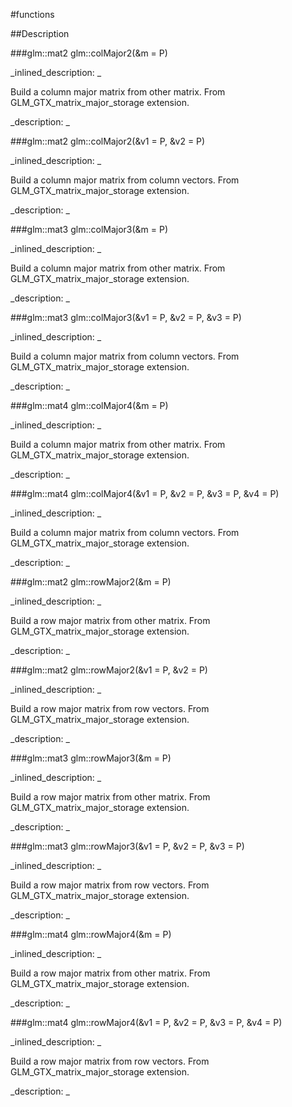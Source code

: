 #functions


<!--
_visible: True_
_advanced: False_
-->

##Description





<!----------------------------------------------------------------------------->

###glm::mat2 glm::colMajor2(&m = P)

<!--
_syntax: glm::colMajor2(&m = P)_
_name: glm::colMajor2_
_returns: glm::mat2_
_returns_description: _
_parameters: const glm::mat2 &m=P_
_version_started: 0.10.0_
_version_deprecated: _
_summary: _
_constant: False_
_static: False_
_visible: True_
_advanced: False_
-->

_inlined_description: _

 Build a column major matrix from other matrix.
 From GLM_GTX_matrix_major_storage extension.





_description: _







<!----------------------------------------------------------------------------->

###glm::mat2 glm::colMajor2(&v1 = P, &v2 = P)

<!--
_syntax: glm::colMajor2(&v1 = P, &v2 = P)_
_name: glm::colMajor2_
_returns: glm::mat2_
_returns_description: _
_parameters: const glm::vec2 &v1=P, const glm::vec2 &v2=P_
_version_started: 0.10.0_
_version_deprecated: _
_summary: _
_constant: False_
_static: False_
_visible: True_
_advanced: False_
-->

_inlined_description: _

 Build a column major matrix from column vectors.
 From GLM_GTX_matrix_major_storage extension.





_description: _







<!----------------------------------------------------------------------------->

###glm::mat3 glm::colMajor3(&m = P)

<!--
_syntax: glm::colMajor3(&m = P)_
_name: glm::colMajor3_
_returns: glm::mat3_
_returns_description: _
_parameters: const glm::mat3 &m=P_
_version_started: 0.10.0_
_version_deprecated: _
_summary: _
_constant: False_
_static: False_
_visible: True_
_advanced: False_
-->

_inlined_description: _

 Build a column major matrix from other matrix.
 From GLM_GTX_matrix_major_storage extension.





_description: _







<!----------------------------------------------------------------------------->

###glm::mat3 glm::colMajor3(&v1 = P, &v2 = P, &v3 = P)

<!--
_syntax: glm::colMajor3(&v1 = P, &v2 = P, &v3 = P)_
_name: glm::colMajor3_
_returns: glm::mat3_
_returns_description: _
_parameters: const glm::vec3 &v1=P, const glm::vec3 &v2=P, const glm::vec3 &v3=P_
_version_started: 0.10.0_
_version_deprecated: _
_summary: _
_constant: False_
_static: False_
_visible: True_
_advanced: False_
-->

_inlined_description: _

 Build a column major matrix from column vectors.
 From GLM_GTX_matrix_major_storage extension.





_description: _







<!----------------------------------------------------------------------------->

###glm::mat4 glm::colMajor4(&m = P)

<!--
_syntax: glm::colMajor4(&m = P)_
_name: glm::colMajor4_
_returns: glm::mat4_
_returns_description: _
_parameters: const glm::mat4 &m=P_
_version_started: 0.10.0_
_version_deprecated: _
_summary: _
_constant: False_
_static: False_
_visible: True_
_advanced: False_
-->

_inlined_description: _

 Build a column major matrix from other matrix.
 From GLM_GTX_matrix_major_storage extension.





_description: _







<!----------------------------------------------------------------------------->

###glm::mat4 glm::colMajor4(&v1 = P, &v2 = P, &v3 = P, &v4 = P)

<!--
_syntax: glm::colMajor4(&v1 = P, &v2 = P, &v3 = P, &v4 = P)_
_name: glm::colMajor4_
_returns: glm::mat4_
_returns_description: _
_parameters: const glm::vec4 &v1=P, const glm::vec4 &v2=P, const glm::vec4 &v3=P, const glm::vec4 &v4=P_
_version_started: 0.10.0_
_version_deprecated: _
_summary: _
_constant: False_
_static: False_
_visible: True_
_advanced: False_
-->

_inlined_description: _

 Build a column major matrix from column vectors.
 From GLM_GTX_matrix_major_storage extension.





_description: _







<!----------------------------------------------------------------------------->

###glm::mat2 glm::rowMajor2(&m = P)

<!--
_syntax: glm::rowMajor2(&m = P)_
_name: glm::rowMajor2_
_returns: glm::mat2_
_returns_description: _
_parameters: const glm::mat2 &m=P_
_version_started: 0.10.0_
_version_deprecated: _
_summary: _
_constant: False_
_static: False_
_visible: True_
_advanced: False_
-->

_inlined_description: _

 Build a row major matrix from other matrix.
 From GLM_GTX_matrix_major_storage extension.





_description: _







<!----------------------------------------------------------------------------->

###glm::mat2 glm::rowMajor2(&v1 = P, &v2 = P)

<!--
_syntax: glm::rowMajor2(&v1 = P, &v2 = P)_
_name: glm::rowMajor2_
_returns: glm::mat2_
_returns_description: _
_parameters: const glm::vec2 &v1=P, const glm::vec2 &v2=P_
_version_started: 0.10.0_
_version_deprecated: _
_summary: _
_constant: False_
_static: False_
_visible: True_
_advanced: False_
-->

_inlined_description: _

 Build a row major matrix from row vectors.
 From GLM_GTX_matrix_major_storage extension.





_description: _







<!----------------------------------------------------------------------------->

###glm::mat3 glm::rowMajor3(&m = P)

<!--
_syntax: glm::rowMajor3(&m = P)_
_name: glm::rowMajor3_
_returns: glm::mat3_
_returns_description: _
_parameters: const glm::mat3 &m=P_
_version_started: 0.10.0_
_version_deprecated: _
_summary: _
_constant: False_
_static: False_
_visible: True_
_advanced: False_
-->

_inlined_description: _

 Build a row major matrix from other matrix.
 From GLM_GTX_matrix_major_storage extension.





_description: _







<!----------------------------------------------------------------------------->

###glm::mat3 glm::rowMajor3(&v1 = P, &v2 = P, &v3 = P)

<!--
_syntax: glm::rowMajor3(&v1 = P, &v2 = P, &v3 = P)_
_name: glm::rowMajor3_
_returns: glm::mat3_
_returns_description: _
_parameters: const glm::vec3 &v1=P, const glm::vec3 &v2=P, const glm::vec3 &v3=P_
_version_started: 0.10.0_
_version_deprecated: _
_summary: _
_constant: False_
_static: False_
_visible: True_
_advanced: False_
-->

_inlined_description: _

 Build a row major matrix from row vectors.
 From GLM_GTX_matrix_major_storage extension.





_description: _







<!----------------------------------------------------------------------------->

###glm::mat4 glm::rowMajor4(&m = P)

<!--
_syntax: glm::rowMajor4(&m = P)_
_name: glm::rowMajor4_
_returns: glm::mat4_
_returns_description: _
_parameters: const glm::mat4 &m=P_
_version_started: 0.10.0_
_version_deprecated: _
_summary: _
_constant: False_
_static: False_
_visible: True_
_advanced: False_
-->

_inlined_description: _

 Build a row major matrix from other matrix.
 From GLM_GTX_matrix_major_storage extension.





_description: _







<!----------------------------------------------------------------------------->

###glm::mat4 glm::rowMajor4(&v1 = P, &v2 = P, &v3 = P, &v4 = P)

<!--
_syntax: glm::rowMajor4(&v1 = P, &v2 = P, &v3 = P, &v4 = P)_
_name: glm::rowMajor4_
_returns: glm::mat4_
_returns_description: _
_parameters: const glm::vec4 &v1=P, const glm::vec4 &v2=P, const glm::vec4 &v3=P, const glm::vec4 &v4=P_
_version_started: 0.10.0_
_version_deprecated: _
_summary: _
_constant: False_
_static: False_
_visible: True_
_advanced: False_
-->

_inlined_description: _

 Build a row major matrix from row vectors.
 From GLM_GTX_matrix_major_storage extension.





_description: _







<!----------------------------------------------------------------------------->

